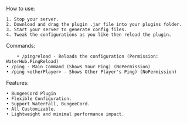 How to use:

   	1. Stop your server.
   	2. Download and drag the plugin .jar file into your plugins folder.
   	3. Start your server to generate config files.
   	4. Tweak the configurations as you like then reload the plugin.

Commands:

        • /pingreload - Reloads the configuration (Permission: WaterHub.PingReload)
	• /ping - Main Command (Shows Your Ping) (NoPermission)
	• /ping <otherPlayer> - Shows Other Player's Ping) (NoPermission)
						
Features:

	• BungeeCord Plugin
	• Flexible Configuration.
	• Support WaterFall, BungeeCord.
	• All Customizable.
	• Lightweight and minimal performance impact.

